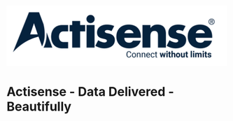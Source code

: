 ![Actisense](https://github.com/Actisense/.github/blob/main/images/GithubActisenseLogo.jpg) 

# Actisense - Data Delivered - Beautifully
